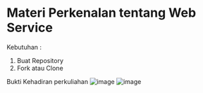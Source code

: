# Materi Perkenalan tentang Web Service

Kebutuhan :

1. Buat Repository
2. Fork atau Clone

Bukti Kehadiran perkuliahan
![image](https://user-images.githubusercontent.com/15622730/224464383-cb678a55-afe0-4825-bd7a-10bd10e8282d.png)
![image](https://user-images.githubusercontent.com/15622730/224464182-51e64ea1-5651-4668-9761-46c3ec9259f2.png)
